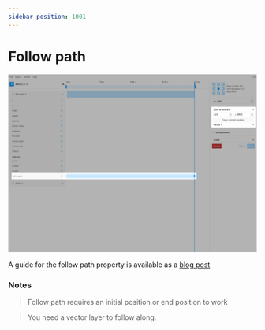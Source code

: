 ```yaml
---
sidebar_position: 1001
---
```


# Follow path
![Scale](./img/follow-path/follow-path.jpg)

A guide for the follow path property is available as a [blog post](/blog/using-follow-path)  

### Notes
> Follow path requires an initial position or end position to work

> You need a vector layer to follow along.
